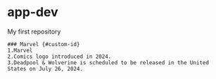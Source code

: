 # app-dev
My first repository
```
### Marvel {#custom-id}
1.Marvel
2.Comics logo introduced in 2024.
3.Deadpool & Wolverine is scheduled to be released in the United States on July 26, 2024.

